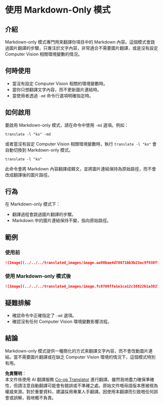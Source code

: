 <!--
CO_OP_TRANSLATOR_METADATA:
{
  "original_hash": "9b1b247a8d0f1736459e0e9ede0d9c92",
  "translation_date": "2025-06-12T11:37:38+00:00",
  "source_file": "getting_started/markdown-only-mode.md",
  "language_code": "hk"
}
-->
# 使用 Markdown-Only 模式

## 介紹
Markdown-only 模式專門用來翻譯你項目中的 Markdown 內容。這個模式會跳過圖片翻譯的步驟，只專注於文字內容，非常適合不需要圖片翻譯，或是沒有設定 Computer Vision 相關環境變數的情況。

## 何時使用
- 當沒有設定 Computer Vision 相關的環境變數時。
- 當你只想翻譯文字內容，而不更新圖片連結時。
- 當使用者透過 `-md` 命令行選項明確指定時。

## 如何啟用
要啟用 Markdown-only 模式，請在命令中使用 `-md` 選項。例如：
```
translate -l "ko" -md
```

或者當沒有設定 Computer Vision 相關環境變數時，執行 `translate -l "ko"` 會自動切換到 Markdown-only 模式。

```
translate -l "ko"
```

此命令會將 Markdown 內容翻譯成韓文，並將圖片連結保持為原始路徑，而不會改成翻譯後的圖片路徑。

## 行為
在 Markdown-only 模式下：
- 翻譯過程會跳過圖片翻譯的步驟。
- Markdown 中的圖片連結保持不變，指向原始路徑。

## 範例
### 使用前
```markdown
![Image](../../../translated_images/image.aa98bae4d78871bb3b23ac9f938ff86539da4cd6fb4c52dafedc4665135c3d61.hk.png)
```
### 使用 Markdown-only 模式後
```markdown
![Image](../../../translated_images/image.fc8708ffe1e1ca12c38822b1a382726da4b232025d1daa8a50ab75c8635d0c4a.hk.png)
```

## 疑難排解
- 確認命令中正確指定了 `-md` 選項。
- 確認沒有任何 Computer Vision 環境變數影響流程。

## 結論
Markdown-only 模式提供一種簡化的方式來翻譯文字內容，而不會改動圖片連結。當不需要圖片翻譯或在缺乏 Computer Vision 環境的情況下，這個模式特別有用。

**免責聲明**：  
本文件係使用 AI 翻譯服務 [Co-op Translator](https://github.com/Azure/co-op-translator) 進行翻譯。雖然我哋盡力確保準確性，但請注意自動翻譯可能會有錯誤或不準確之處。原始文件嘅母語版本應被視為權威來源。對於重要資料，建議採用專業人手翻譯。因使用本翻譯而引致嘅任何誤會或誤解，我哋概不負責。